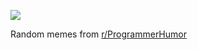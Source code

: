 ![](https://preview.redd.it/rhbqcpat4a6f1.png?width=640&crop=smart&auto=webp&s=07b990c2dce88bb9d8dbf1f96b52adf41be200a0)

 Random memes from [r/ProgrammerHumor](https://www.reddit.com/r/ProgrammerHumor/)
